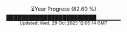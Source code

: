 <p align="center">
⏳Year Progress (82.60 %)<br>
████████████████████████▁▁▁▁▁▁ <br>
<sub>Updated: Wed, 29 Oct 2025 12:05:14 GMT</sub>
</p>

